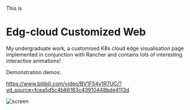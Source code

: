 # 
This is 

# Edg-cloud Customized Web
My undergraduate work, a customised K8s cloud edge visualisation page implemented in conjunction with Rancher and contains lots of interesting interactive animations!

Demonstration demos: 

https://www.bilibili.com/video/BV1F54y1R7UC/?vd_source=fcea5d5c4b86183c43910448bde4113d

![screen](https://github.com/fwyc0573/SEIR/blob/master/fig/readme.png)
